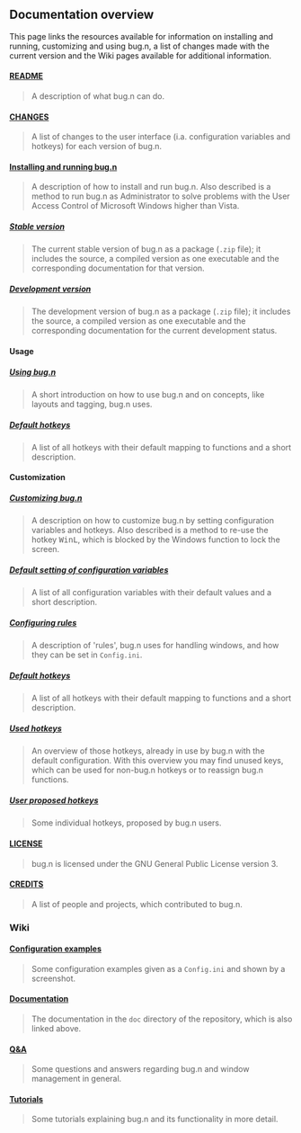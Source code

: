 ## Documentation overview

This page links the resources available for information on installing and
running, customizing and using bug.n, a list of changes made with the current 
version and the Wiki pages available for additional information.

#### [README](../README.md)
> A description of what bug.n can do.

#### [CHANGES](./CHANGES.md)
> A list of changes to the user interface (i.a. configuration variables and
hotkeys) for each version of bug.n.

#### [Installing and running bug.n](./Installing_and_running.md)
> A description of how to install and run bug.n. Also described is a method to
run bug.n as Administrator to solve problems with the User Access Control of
Microsoft Windows higher than Vista.

##### [Stable version](../../../releases/latest)
> The current stable version of bug.n as a package (`.zip` file); it includes
the source, a compiled version as one executable and the corresponding
documentation for that version.

##### [Development version](../../../archive/master.zip)
> The development version of bug.n as a package (`.zip` file); it includes the
source, a compiled version as one executable and the corresponding documentation
for the current development status.

#### Usage

##### [Using bug.n](./Usage.md)
> A short introduction on how to use bug.n and on concepts, like layouts and
tagging, bug.n uses.

##### [Default hotkeys](./Default_hotkeys.md)
> A list of all hotkeys with their default mapping to functions and a short
description.

#### Customization

##### [Customizing bug.n](./Customization.md)
> A description on how to customize bug.n by setting configuration variables
and hotkeys. Also described is a method to re-use the hotkey <kbd>Win</kbd><kbd>L</kbd>,
which is blocked by the Windows function to lock the screen.

##### [Default setting of configuration variables](./Default_configuration.md)
> A list of all configuration variables with their default values and a short
description.

##### [Configuring rules](./Configuring_rules.md)
> A description of 'rules', bug.n uses for handling windows, and how they can
be set in `Config.ini`.

##### [Default hotkeys](./Default_hotkeys.md)
> A list of all hotkeys with their default mapping to functions and a short
description.

##### [Used hotkeys](./Used_hotkeys.md)
> An overview of those hotkeys, already in use by bug.n with the default
configuration. With this overview you may find unused keys, which can be used
for non-bug.n hotkeys or to reassign bug.n functions.

##### [User proposed hotkeys](./User-hotkeys.md)
> Some individual hotkeys, proposed by bug.n users.

#### [LICENSE](../LICENSE.md)
> bug.n is licensed under the GNU General Public License version 3.

#### [CREDITS](./CREDITS.md)
> A list of people and projects, which contributed to bug.n.

### Wiki

#### [Configuration examples](https://github.com/fuhsjr00/bug.n/wiki/Configuration-examples)
> Some configuration examples given as a `Config.ini` and shown by a 
screenshot.

#### [Documentation](https://github.com/fuhsjr00/bug.n/wiki/Documentation)
> The documentation in the `doc` directory of the repository, which is also 
linked above.

#### [Q&A](https://github.com/fuhsjr00/bug.n/wiki/Q&A)
> Some questions and answers regarding bug.n and window management in general.

#### [Tutorials](https://github.com/fuhsjr00/bug.n/wiki/Tutorials)
> Some tutorials explaining bug.n and its functionality in more detail.
